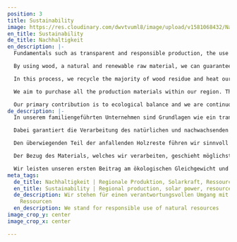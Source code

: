 ```yaml
---
position: 3
title: Sustainability
image: https://res.cloudinary.com/dwvtvuml8/image/upload/v1581068432/Nachhaltigkeit-Wald-Natur-Umwelt-Holz_pv33ia.jpg
en_title: Sustainability
de_title: Nachhaltigkeit
en_description: |-
  Fundamentals such as transparent and responsible production, the use of ecologically sourced materials, and fair working conditions are the core values of our family-run company. As a specialized manufacturer, we only develop custom-made and durable products with long-lasting materials. We actively stand against mass production and single-use products. Accordingly, we contribute to resource conversation and sustainable consumption.

  By using wood, a natural and renewable raw material, we can guarantee the responsible use of existing resources. Our processing standards, such as optimized cutting procedures, ensure maximum use of materials and therefore minimized waste in the production of our products.

  In this process, we recycle the majority of wood residue and heat our buildings and workshops with our in-house cogeneration unit. We generate our own solar power which enables us to operate our machines in a climate-neutral manner. As a result, we save approximately 25 tons of CO2-emissions per year.

  We aim to purchase all the production materials within our region. The elimination of intermediate transport saves additional packaging and resources. We consistently make our contribution resource preservation globally. In the past, we chose to promote the replanting of mangroves as a part of the REFORESTATION (edenprojects.org) with each product sold because this is where the need is greatest.

  Our primary contribution is to ecological balance and we are continuously striving toward a climate-neutral future.
de_description: |-
  In unserem familiengeführten Unternehmen sind Grundlagen wie ein transparenter und verantwortungsvoller Produktionsprozess, der Einsatz ökologisch vertretbarer Materialien und faire Arbeitsbedingungen fest verankert. Wir als spezialisierte Manufaktur entwickeln ausschließlich Maßanfertigungen mit einer enorm hohen Langlebigkeit und stehen mit unseren Produkten bewusst gegen Massenproduktion und Einwegprodukte. So leisten wir einen Beitrag zum Ressourcenerhalt und nachhaltigen Konsum.

  Dabei garantiert die Verarbeitung des natürlichen und nachwachsenden Rohstoffs Holz einen verantwortungsvollen Umgang mit den bestehenden Ressourcen. Unsere Verarbeitungsstandards, wie optimierte Verfahren für den Zuschnitt gewährleisten die maximale Materialnutzung und somit sehr wenig Verschnitt in der Produktion unserer Möbel.

  Den überwiegenden Teil der anfallenden Holzreste führen wir sinnvoll in einen Kreislauf zurück und heizen unsere Betriebsstätten mit dem hauseigenen Blockheizkraftwerk. Der eigens generierte Solarstrom ermöglicht uns den klimaneutralen Betrieb unserer Maschinen, was in etwa einer CO2 Einsparung von 25 Tonnen CO2 im Jahr entspricht.

  Der Bezug des Materials, welches wir verarbeiten, geschieht möglichst regional. Der weitgehende Verzicht auf Transporte durch Zwischenhändler spart zusätzliche Umverpackungen und endliche Ressourcen. Auch global leisten wir ein Stück zum Erhalt der natürlichen Ressourcen Holz und haben uns daher dazu entschieden, mit jedem verkauften Produkt die Neupflanzung von Mangroven im Rahmen der REFORESTATION (edenprojects.org) voranzutreiben, da gerade hier der Bedarf am größten ist.

  Wir leisten unseren ersten Beitrag am ökologischen Gleichgewicht und sind kontinuierlich bestrebt in absehbarer Zukunft gänzlich klimaneutral zu agieren.
meta_tags:
  de_title: Nachhaltigkeit | Regionale Produktion, Solarkraft, Ressourcensparend
  en_title: Sustainability | Regional production, solar power, resource saving
  de_description: Wir stehen für einen verantwortungsvollen Umgang mit natürlichen
    Ressourcen
  en_description: We stand for responsible use of natural resources
image_crop_y: center
image_crop_x: center

---
```

